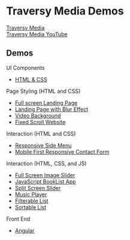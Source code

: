 # **Traversy Media Demos**
[Traversy Media](https://www.traversymedia.com/) \
[Traversy Media YouTube](https://www.youtube.com/channel/UC29ju8bIPH5as8OGnQzwJyA)

## **Demos**
UI Components
- [HTML & CSS](./ui_components)

Page Styling (HTML and CSS)
- [Full screen Landing Page](./landing_page)
- [Landing Page with Blur Effect](./landing_page_blur_effect)
- [Video Background](./video_background_website)
- [Fixed Scroll Website](./parallax_website)

Interaction (HTML and CSS)
- [Responsive Side Menu](./responsive_side_menu)
- [Mobile First Responsive Contact Form](./mobile_first_responsive_form)

Interaction (HTML, CSS, and JS)
- [Full Screen Image Slider](./full_screen_image_slider)
- [JavaScript BookList App](./booklist_app)
- [Split Screen Slider](./split_screen_slider)
- [Music Player](./music-player)
- [Filterable List](./filterable-list)
- [Sortable List](.sortable-list)

Front End
- [Angular](./angular-tasker)